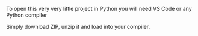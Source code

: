 To open this very very little project in Python you will need VS Code or any Python compiler

Simply download ZIP, unzip it and load into your compiler.
